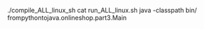 ./compile_ALL_linux_sh
cat run_ALL_linux.sh
java -classpath bin/ frompythontojava.onlineshop.part3.Main
